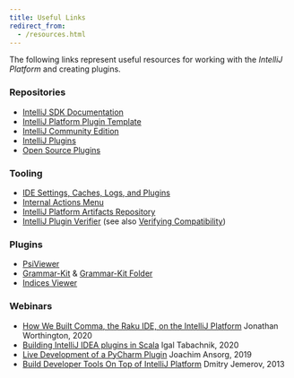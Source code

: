 ```yaml
---
title: Useful Links
redirect_from:
  - /resources.html
---
```

<!-- Copyright 2000-2020 JetBrains s.r.o. and other contributors. Use of this source code is governed by the Apache 2.0 license that can be found in the LICENSE file. -->

The following links represent useful resources for working with the _IntelliJ Platform_ and creating plugins.

### Repositories
* [IntelliJ SDK Documentation](https://github.com/JetBrains/intellij-sdk-docs)
* [IntelliJ Platform Plugin Template](https://github.com/JetBrains/intellij-platform-plugin-template)
* [IntelliJ Community Edition](https://github.com/JetBrains/intellij-community)
* [IntelliJ Plugins](https://github.com/JetBrains/intellij-plugins)
* [Open Source Plugins](https://plugins.jetbrains.com/search?correctionAllowed=true&pr=&orderBy=name&search=&should_have_source=true)

### Tooling
* [IDE Settings, Caches, Logs, and Plugins](https://intellij-support.jetbrains.com/hc/en-us/articles/206544519-Directories-used-by-the-IDE-to-store-settings-caches-plugins-and-logs)
* [Internal Actions Menu](/reference_guide/internal_actions/internal_actions_intro.md)
* [IntelliJ Platform Artifacts Repository](/reference_guide/intellij_artifacts.md)
* [IntelliJ Plugin Verifier](https://github.com/JetBrains/intellij-plugin-verifier) (see also [Verifying Compatibility](/reference_guide/api_changes_list.md#verifying-compatibility))

### Plugins
* [PsiViewer](https://plugins.jetbrains.com/plugin/227-psiviewer)
* [Grammar-Kit](https://github.com/JetBrains/Grammar-Kit) & [Grammar-Kit Folder](https://plugins.jetbrains.com/plugin/12983-grammar-kit-folder)
* [Indices Viewer](https://plugins.jetbrains.com/plugin/13029-indices-viewer/)

### Webinars
* [How We Built Comma, the Raku IDE, on the IntelliJ Platform](https://blog.jetbrains.com/platform/2020/01/webinar-recording-how-we-built-comma-the-raku-ide-on-the-intellij-platform/) Jonathan Worthington, 2020
* [Building IntelliJ IDEA plugins in Scala](https://www.youtube.com/watch?v=IPO-cY_giNA) Igal Tabachnik, 2020
* [Live Development of a PyCharm Plugin](https://blog.jetbrains.com/pycharm/2019/01/webinar-recording-live-development-of-a-pycharm-plugin-with-joachim-ansorg/) Joachim Ansorg, 2019
* [Build Developer Tools On Top of IntelliJ Platform](https://www.youtube.com/watch?v=vQDzjGzkPFc) Dmitry Jemerov, 2013
